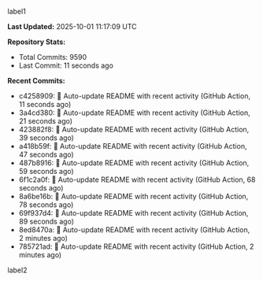 
label1 
<!-- ACTIVITY_START -->
**Last Updated:** 2025-10-01 11:17:09 UTC

**Repository Stats:**
- Total Commits: 9590
- Last Commit: 11 seconds ago

**Recent Commits:**
- c4258909: 🤖 Auto-update README with recent activity (GitHub Action, 11 seconds ago)
- 3a4cd380: 🤖 Auto-update README with recent activity (GitHub Action, 21 seconds ago)
- 423882f8: 🤖 Auto-update README with recent activity (GitHub Action, 39 seconds ago)
- a418b59f: 🤖 Auto-update README with recent activity (GitHub Action, 47 seconds ago)
- 487b8916: 🤖 Auto-update README with recent activity (GitHub Action, 59 seconds ago)
- 6f1c2a0f: 🤖 Auto-update README with recent activity (GitHub Action, 68 seconds ago)
- 8a6be16b: 🤖 Auto-update README with recent activity (GitHub Action, 78 seconds ago)
- 69f937d4: 🤖 Auto-update README with recent activity (GitHub Action, 89 seconds ago)
- 8ed8470a: 🤖 Auto-update README with recent activity (GitHub Action, 2 minutes ago)
- 785721ad: 🤖 Auto-update README with recent activity (GitHub Action, 2 minutes ago)
<!-- ACTIVITY_END -->

label2
